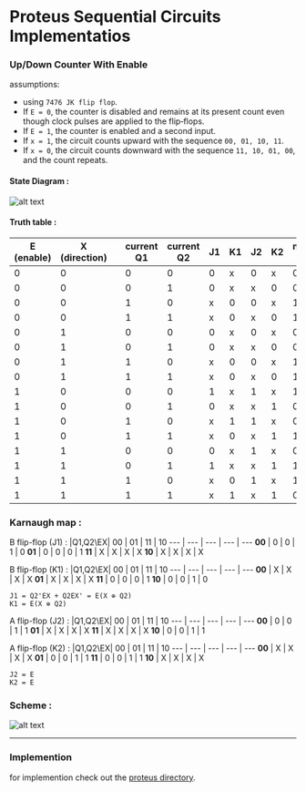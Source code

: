 
# Proteus Sequential Circuits Implementatios

### Up/Down Counter With Enable
assumptions:
- using `7476 JK flip flop`.
- If `E = 0`, the counter is disabled and remains at its present count even though clock pulses are applied to the flip‐flops.
- If `E = 1`, the counter is enabled and a second input.
- If `x = 1`, the circuit counts upward with the sequence `00, 01, 10, 11`.
- If `x = 0`, the circuit counts downward with the sequence `11, 10, 01, 00`, and the count repeats.

#### State Diagram :
![alt text](https://github.com/arvin2079/verilog-proj/blob/main/proteus%20implementations/sequentioal%20circuits/media/StateDiagram.png
 "State Diagram")

#### Truth table :

E (enable) | X (direction) || current Q1 | current Q2 | J1 | K1 | J2 | K2 | next Q1 | next Q2 | 
--- | --- | --- | ---  | ---  | ---  | ---   | ---  | ---  | ---  | ---
0 | 0 || 0 | 0 | 0 | x | 0 | x | 0 | 0
0 | 0 || 0 | 1 | 0 | x | x | 0 | 0 | 1
0 | 0 || 1 | 0 | x | 0 | 0 | x | 1 | 0
0 | 0 || 1 | 1 | x | 0 | x | 0 | 1 | 1
0 | 1 || 0 | 0 | 0 | x | 0 | x | 0 | 0
0 | 1 || 0 | 1 | 0 | x | x | 0 | 0 | 1
0 | 1 || 1 | 0 | x | 0 | 0 | x | 1 | 0
0 | 1 || 1 | 1 | x | 0 | x | 0 | 1 | 1
1 | 0 || 0 | 0 | 1 | x | 1 | x | 1 | 1
1 | 0 || 0 | 1 | 0 | x | x | 1 | 0 | 0
1 | 0 || 1 | 0 | x | 1 | 1 | x | 0 | 1
1 | 0 || 1 | 1 | x | 0 | x | 1 | 1 | 0
1 | 1 || 0 | 0 | 0 | x | 1 | x | 0 | 1
1 | 1 || 0 | 1 | 1 | x | x | 1 | 1 | 0
1 | 1 || 1 | 0 | x | 0 | 1 | x | 1 | 1
1 | 1 || 1 | 1 | x | 1 | x | 1 | 0 | 0

### Karnaugh map :
B flip-flop (J1) :
|Q1,Q2\EX| 00 | 01 | 11 | 10
--- | --- | --- | --- | ---
**00** | 0 | 0 | 1 | 0
**01** | 0 | 0 | 0 | 1
**11** | X | X | X | X
**10** | X | X | X | X

B flip-flop (K1) :
|Q1,Q2\EX| 00 | 01 | 11 | 10
--- | --- | --- | --- | ---
**00** | X | X | X | X
**01** | X | X | X | X
**11** | 0 | 0 | 0 | 1
**10** | 0 | 0 | 1 | 0

```
J1 = Q2'EX + Q2EX' = E(X ⊕ Q2)
K1 = E(X ⊕ Q2)
```

A flip-flop (J2) :
|Q1,Q2\EX| 00 | 01 | 11 | 10
--- | --- | --- | --- | ---
**00** | 0 | 0 | 1 | 1
**01** | X | X | X | X
**11** | X | X | X | X
**10** | 0 | 0 | 1 | 1

A flip-flop (K2) :
|Q1,Q2\EX| 00 | 01 | 11 | 10
--- | --- | --- | --- | ---
**00** | X | X | X | X
**01** | 0 | 0 | 1 | 1
**11** | 0 | 0 | 1 | 1
**10** | X | X | X | X

```
J2 = E
K2 = E
```

### Scheme :

![alt text](https://github.com/arvin2079/verilog-proj/blob/main/proteus%20implementations/sequentioal%20circuits/media/scheme.png "Up/Down Counter With Enable")

---

### Implemention
for implemention check out the [proteus directory](https://github.com/arvin2079/verilog-proj/tree/main/proteus%20implementations).
